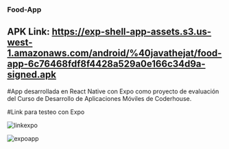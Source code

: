 ### Food-App
## APK Link: https://exp-shell-app-assets.s3.us-west-1.amazonaws.com/android/%40javathejat/food-app-6c76468fdf8f4428a529a0e166c34d9a-signed.apk

#App desarrollada en React Native con Expo como proyecto de evaluación del Curso de Desarrollo de Aplicaciones Móviles de Coderhouse. 

#Link para testeo con Expo 

![linkexpo](https://user-images.githubusercontent.com/69688629/148476251-558d08d1-d397-4d8c-a831-e525853fed28.png)


![expoapp](https://user-images.githubusercontent.com/69688629/151179890-9f9d7454-5c29-4fa6-b6b3-35b4a0b4a251.png)

